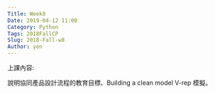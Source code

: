 ```yaml
---
Title: Week8
Date: 2019-04-12 11:00
Category: Python
Tags: 2018FallCP
Slug: 2018-Fall-w8
Author: yen
---
```


上課內容:

說明協同產品設計流程的教育目標、Building a clean model V-rep 模擬。
 
